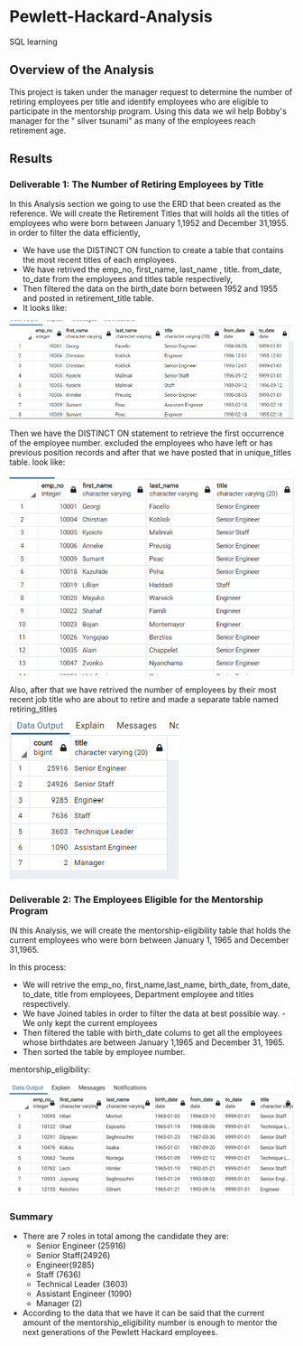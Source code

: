 # Pewlett-Hackard-Analysis
SQL learning 
## Overview of the Analysis

This project is taken under the manager request to determine the number of retiring employees per title and identify employees who are eligible to participate in the mentorship program. Using this data we wil help Bobby's manager for the " silver tsunami"  as many of the employees reach retirement age. 

## Results
### Deliverable 1: The Number of Retiring Employees by Title

In this Analysis section we going to use the ERD that been created as the reference. We will create the Retirement Titles that will holds all the titles of employees who were born between January 1,1952 and December 31,1955. in order to filter the data efficiently,
  - We have use the DISTINCT ON function  to create a table that contains the most recent titles of each employees.   
  - We have retrived the emp_no, first_name, last_name , title. from_date, to_date from the employees and titles table respectively, 
  - Then filtered the data on the birth_date born between 1952 and 1955 and posted in retirement_title table. 
  - It looks like:



![](https://github.com/urvish7/Pewlett-Hackard-Analysis/blob/main/screenshots/retirement.png)

Then we have the DISTINCT ON statement to retrieve the first occurrence of the employee number. excluded the employees who have left or has previous position records and after that we have posted that in unique_titles table. look like:

![](https://github.com/urvish7/Pewlett-Hackard-Analysis/blob/main/screenshots/unique_titles.png)

Also, after that we have retrived the number of employees by their most recent job title who are about to retire and made a separate table named retiring_titles 

![](https://github.com/urvish7/Pewlett-Hackard-Analysis/blob/main/screenshots/retiring_titles.png)

### Deliverable 2: The Employees Eligible for the Mentorship Program

IN this Analysis, we will create the mentorship-eligibility table that holds the current employees who were born between January 1, 1965 and December 31,1965.

In this process:
   - We will retrive the emp_no, first_name,last_name, birth_date, from_date, to_date, title from employees, Department employee and titles respectively. 
   - We have Joined tables in order to filter the data at best possible way.    - We  only kept the current  employees 
   - Then filtered the table with birth_date colums to get all the employees whose birthdates are between January 1,1965 and December 31, 1965.
   -  Then sorted the table by employee number.
     
mentorship_eligibility: 

![](https://github.com/urvish7/Pewlett-Hackard-Analysis/blob/main/screenshots/mentorship_eligibilty.png)

### Summary 

  - There are 7 roles in total among the candidate they are:
      - Senior Engineer (25916)
      - Senior Staff(24926)
      - Engineer(9285)
      - Staff (7636)
      - Technical Leader (3603)
      - Assistant Engineer (1090)
      - Manager (2)
  - According to the data that we have it can be said that the current amount of the mentorship_eligibility number is enough to mentor the next generations of the Pewlett Hackard employees. 
    

